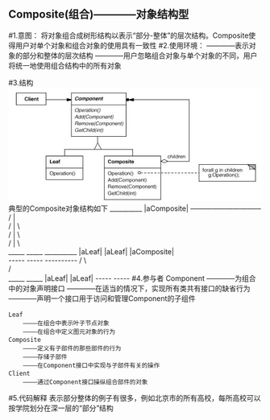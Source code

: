 Composite(组合)————对象结构型
-------------
#1.意图：
将对象组合成树形结构以表示“部分-整体”的层次结构。Composite使得用户对单个对象和组合对象的使用具有一致性
#2.使用环境：
    ————表示对象的部分和整体的层次结构
    ————用户忽略组合对象与单个对象的不同，用户将统一地使用组合结构中的所有对象



#3.结构
![github](https://github.com/IceDcap/Gof-DesignPatterns/blob/master/uml/Composite.JPG "Composite")
    典型的Composite对象结构如下
                                       __________
                                      |aComposite|
                                       ——————————
                                        /  |    \
                                       /   |     \   
                                      /    |      \    
                                     /     |       \      
                                 _____   _____    __________
                                |aLeaf| |aLeaf|  |aComposite|  
                                 -----   -----    ----------
                                                  /       \                
                                                /          \
                                              _____      _____
                                             |aLeaf|    |aLeaf|
                                              -----      -----
#4.参与者
    Component
        ————为组合中的对象声明接口
        ————在适当的情况下，实现所有类共有接口的缺省行为
        ————声明一个接口用于访问和管理Component的子组件
        
    Leaf
        ————在组合中表示叶子节点对象
        ————在组合中定义图元对象的行为
    Composite
        ————定义有子部件的那些部件的行为
        ————存储子部件
        ————在Component接口中实现与子部件有关的操作
    Client
        ————通过Component接口操纵组合部件的对象
#5.代码解释
表示部分整体的例子有很多，例如北京市的所有高校，每所高校可以按学院划分在深一层的“部分”结构
     
